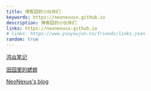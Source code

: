 ```yaml
---
title: 博客园的小伙伴们
keywords: https://neonexusx.github.io
description: 博客园的小伙伴们
links: https://neonexusx.github.io
# links: https://www.yunyoujun.cn/friends/links.json
random: true
---
```

[鸿焱笔记](https://blog.mnorg.cn/)

[田园里的蟋蟀](https://www.cnblogs.com/xishuai/p/18433187)

[NeoNexus's blog](https://neonexusx.github.io)
<YunLinks :links="frontmatter.links" :random="frontmatter.random" />
